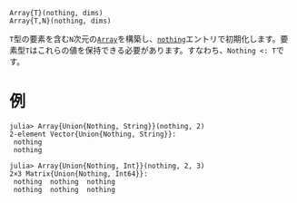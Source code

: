 ```
Array{T}(nothing, dims)
Array{T,N}(nothing, dims)
```

`T`型の要素を含む`N`次元の[`Array`](@ref)を構築し、[`nothing`](@ref)エントリで初期化します。要素型`T`はこれらの値を保持できる必要があります。すなわち、`Nothing <: T`です。

# 例

```jldoctest
julia> Array{Union{Nothing, String}}(nothing, 2)
2-element Vector{Union{Nothing, String}}:
 nothing
 nothing

julia> Array{Union{Nothing, Int}}(nothing, 2, 3)
2×3 Matrix{Union{Nothing, Int64}}:
 nothing  nothing  nothing
 nothing  nothing  nothing
```
